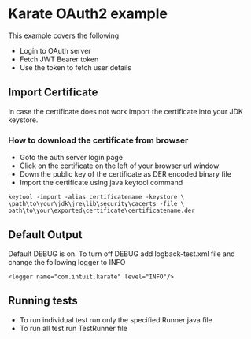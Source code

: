 # Karate OAuth2 example 
This example covers the following
* Login to OAuth server
* Fetch JWT Bearer token
* Use the token to fetch user details

## Import Certificate
In case the certificate does not work import the certificate into your 
JDK keystore. 

### How to download the certificate from browser
* Goto the auth server login page
* Click on the certificate on the left of your browser url window
* Down the public key of the certificate as DER encoded binary file
* Import the certificate using java keytool command
```
keytool -import -alias certificatename -keystore \
\path\to\your\jdk\jre\lib\security\cacerts -file \
path\to\your\exported\certificate\certificatename.der
```

## Default Output
Default DEBUG is on. To turn off DEBUG add logback-test.xml file and change 
the following logger to INFO
```
<logger name="com.intuit.karate" level="INFO"/>
```

## Running tests
* To run individual test run only the specified Runner java file
* To run all test run TestRunner file
